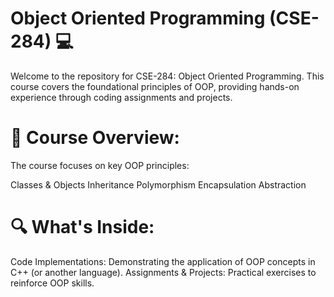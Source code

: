 # Object Oriented Programming (CSE-284) 💻
Welcome to the repository for CSE-284: Object Oriented Programming. This course covers the foundational principles of OOP, providing hands-on experience through coding assignments and projects.

# 📘 Course Overview:
The course focuses on key OOP principles:

Classes & Objects
Inheritance
Polymorphism
Encapsulation
Abstraction

# 🔍 What's Inside:
Code Implementations: Demonstrating the application of OOP concepts in C++ (or another language).
Assignments & Projects: Practical exercises to reinforce OOP skills.
